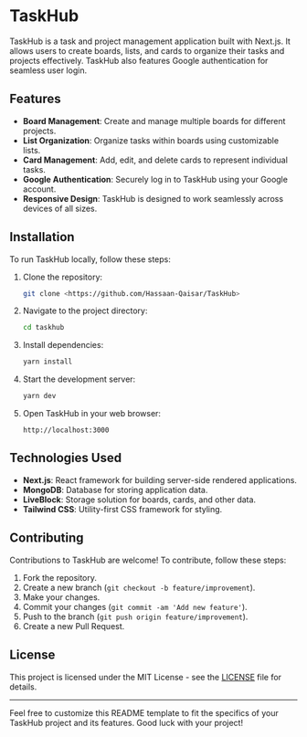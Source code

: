 # TaskHub

TaskHub is a task and project management application built with Next.js. It allows users to create boards, lists, and cards to organize their tasks and projects effectively. TaskHub also features Google authentication for seamless user login.

## Features

- **Board Management**: Create and manage multiple boards for different projects.
- **List Organization**: Organize tasks within boards using customizable lists.
- **Card Management**: Add, edit, and delete cards to represent individual tasks.
- **Google Authentication**: Securely log in to TaskHub using your Google account.
- **Responsive Design**: TaskHub is designed to work seamlessly across devices of all sizes.

## Installation

To run TaskHub locally, follow these steps:

1. Clone the repository:

   ```bash
   git clone <https://github.com/Hassaan-Qaisar/TaskHub>
   ```

2. Navigate to the project directory:

   ```bash
   cd taskhub
   ```

3. Install dependencies:

   ```bash
   yarn install
   ```

4. Start the development server:

   ```bash
   yarn dev
   ```

5. Open TaskHub in your web browser:

   ```url
   http://localhost:3000
   ```

## Technologies Used

- **Next.js**: React framework for building server-side rendered applications.
- **MongoDB**: Database for storing application data.
- **LiveBlock**: Storage solution for boards, cards, and other data.
- **Tailwind CSS**: Utility-first CSS framework for styling.

## Contributing

Contributions to TaskHub are welcome! To contribute, follow these steps:

1. Fork the repository.
2. Create a new branch (`git checkout -b feature/improvement`).
3. Make your changes.
4. Commit your changes (`git commit -am 'Add new feature'`).
5. Push to the branch (`git push origin feature/improvement`).
6. Create a new Pull Request.

## License

This project is licensed under the MIT License - see the [LICENSE](LICENSE) file for details.

---

Feel free to customize this README template to fit the specifics of your TaskHub project and its features. Good luck with your project!